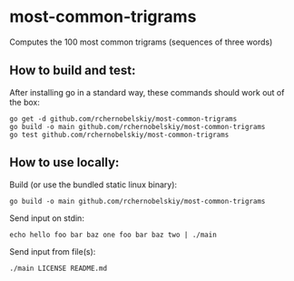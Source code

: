 # most-common-trigrams
Computes the 100 most common trigrams (sequences of three words)

## How to build and test:
After installing go in a standard way, these commands should work out of the box:
```
go get -d github.com/rchernobelskiy/most-common-trigrams
go build -o main github.com/rchernobelskiy/most-common-trigrams
go test github.com/rchernobelskiy/most-common-trigrams
```

## How to use locally:
Build (or use the bundled static linux binary):
```
go build -o main github.com/rchernobelskiy/most-common-trigrams
```
Send input on stdin:
```
echo hello foo bar baz one foo bar baz two | ./main
```
Send input from file(s):
```
./main LICENSE README.md
```

